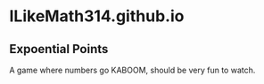 # ILikeMath314.github.io
## Expoential Points
A game where numbers go KABOOM, should be very fun to watch.
